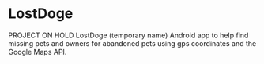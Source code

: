 LostDoge
========

PROJECT ON HOLD
LostDoge (temporary name) Android app to help find 
missing pets and owners for abandoned pets using gps 
coordinates and the Google Maps API.
